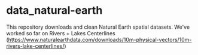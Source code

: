 # data_natural-earth
This repository downloads and clean Natural Earth spatial datasets. We've worked so far on Rivers + Lakes Centerlines (https://www.naturalearthdata.com/downloads/10m-physical-vectors/10m-rivers-lake-centerlines/)
